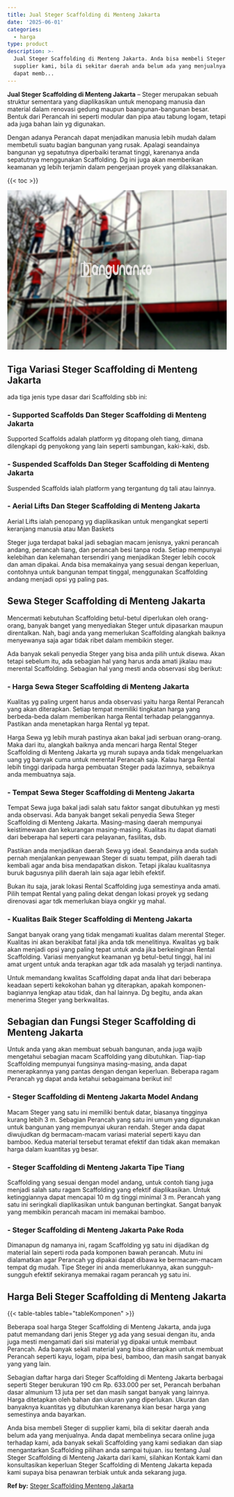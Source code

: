 ```yaml
---
title: Jual Steger Scaffolding di Menteng Jakarta
date: '2025-06-01'
categories:
  - harga
type: product
description: >-
  Jual Steger Scaffolding di Menteng Jakarta. Anda bisa membeli Steger di
  supplier kami, bila di sekitar daerah anda belum ada yang menjualnya. Anda
  dapat memb...
---
```


**Jual Steger Scaffolding di Menteng Jakarta** – Steger merupakan sebuah struktur sementara yang diaplikasikan untuk menopang manusia dan material dalam renovasi gedung maupun baangunan-bangunan besar. Bentuk dari Perancah ini seperti modular dan pipa atau tabung logam, tetapi ada juga bahan lain yg digunakan.

Dengan adanya Perancah dapat menjadikan manusia lebih mudah dalam membetuli suatu bagian bangunan yang rusak. Apalagi seandainya bangunan yg sepatutnya diperbaiki teramat tinggi, karenanya anda sepatutnya menggunakan Scaffolding. Dg ini juga akan memberikan keamanan yg lebih terjamin dalam pengerjaan proyek yang dilaksanakan.

{{< toc >}}

![Jual Steger Scaffolding di Menteng Jakarta](/images/sewa-scaffolding-steger-07.png)

## Tiga Variasi Steger Scaffolding di Menteng Jakarta

ada tiga jenis type dasar dari Scaffolding sbb ini:

### \- Supported Scaffolds Dan Steger Scaffolding di Menteng Jakarta

Supported Scaffolds adalah platform yg ditopang oleh tiang, dimana dilengkapi dg penyokong yang lain seperti sambungan, kaki-kaki, dsb.

### \- Suspended Scaffolds Dan Steger Scaffolding di Menteng Jakarta

Suspended Scaffolds ialah platform yang tergantung dg tali atau lainnya.

### \- Aerial Lifts Dan Steger Scaffolding di Menteng Jakarta

Aerial Lifts ialah penopang yg diaplikasikan untuk mengangkat seperti keranjang manusia atau Man Baskets

Steger juga terdapat bakal jadi sebagian macam jenisnya, yakni perancah andang, perancah tiang, dan perancah besi tanpa roda. Setiap mempunyai kelebihan dan kelemahan tersendiri yang menjadikan Steger lebih cocok dan aman dipakai. Anda bisa memakainya yang sesuai dengan keperluan, contohnya untuk bangunan tempat tinggal, menggunakan Scaffolding andang menjadi opsi yg paling pas.

## Sewa Steger Scaffolding di Menteng Jakarta

Mencermati kebutuhan Scaffolding betul-betul diperlukan oleh orang-orang, banyak banget yang menyediakan Steger untuk dipasarkan maupun direntalkan. Nah, bagi anda yang memerlukan Scaffolding alangkah baiknya menyewanya saja agar tidak ribet dalam membikin steger.

Ada banyak sekali penyedia Steger yang bisa anda pilih untuk disewa. Akan tetapi sebelum itu, ada sebagian hal yang harus anda amati jikalau mau merental Scaffolding. Sebagian hal yang mesti anda observasi sbg berikut:

### \- Harga Sewa Steger Scaffolding di Menteng Jakarta

Kualitas yg paling urgent harus anda observasi yaitu harga Rental Perancah yang akan diterapkan. Setiap tempat memiliki tingkatan harga yang berbeda-beda dalam memberikan harga Rental terhadap pelanggannya. Pastikan anda menetapkan harga Rental yg tepat.

Harga Sewa yg lebih murah pastinya akan bakal jadi serbuan orang-orang. Maka dari itu, alangkah baiknya anda mencari harga Rental Steger Scaffolding di Menteng Jakarta yg murah supaya anda tidak mengeluarkan uang yg banyak cuma untuk merental Perancah saja. Kalau harga Rental lebih tinggi daripada harga pembuatan Steger pada lazimnya, sebaiknya anda membuatnya saja.

### \- Tempat Sewa Steger Scaffolding di Menteng Jakarta

Tempat Sewa juga bakal jadi salah satu faktor sangat dibutuhkan yg mesti anda observasi. Ada banyak banget sekali penyedia Sewa Steger Scaffolding di Menteng Jakarta. Masing-masing daerah mempunyai keistimewaan dan kekurangan masing-masing. Kualitas itu dapat diamati dari beberapa hal seperti cara pelayanan, fasilitas, dsb.

Pastikan anda menjadikan daerah Sewa yg ideal. Seandainya anda sudah pernah menjalankan penyewaan Steger di suatu tempat, pilih daerah tadi kembali agar anda bisa mendapatkan diskon. Tetapi jikalau kualitasnya buruk bagusnya pilih daerah lain saja agar lebih efektif.

Bukan itu saja, jarak lokasi Rental Scaffolding juga semestinya anda amati. Pilih tempat Rental yang paling dekat dengan lokasi proyek yg sedang direnovasi agar tdk memerlukan biaya ongkir yg mahal.

### \- Kualitas Baik Steger Scaffolding di Menteng Jakarta

Sangat banyak orang yang tidak mengamati kualitas dalam merental Steger. Kualitas ini akan berakibat fatal jika anda tdk menelitinya. Kwalitas yg baik akan menjadi opsi yang paling tepat untuk anda jika berkeinginan Rental Scaffolding. Variasi menyangkut keamanan yg betul-betul tinggi, hal ini amat urgent untuk anda terapkan agar tdk ada masalah yg terjadi nantinya.

Untuk memandang kwalitas Scaffolding dapat anda lihat dari beberapa keadaan seperti kekokohan bahan yg diterapkan, apakah komponen-bagiannya lengkap atau tidak, dan hal lainnya. Dg begitu, anda akan menerima Steger yang berkwalitas.

## Sebagian dan Fungsi Steger Scaffolding di Menteng Jakarta

Untuk anda yang akan membuat sebuah bangunan, anda juga wajib mengetahui sebagian macam Scaffolding yang dibutuhkan. Tiap-tiap Scaffolding mempunyai fungsinya masing-masing, anda dapat menerapkannya yang pantas dengan dengan keperluan. Beberapa ragam Perancah yg dapat anda ketahui sebagaimana berikut ini!

### \- Steger Scaffolding di Menteng Jakarta Model Andang

Macam Steger yang satu ini memiliki bentuk datar, biasanya tingginya kurang lebih 3 m. Sebagian Perancah yang satu ini umum yang digunakan untuk bangunan yang mempunyai ukuran rendah. Steger anda dapat diwujudkan dg bermacam-macam variasi material seperti kayu dan bamboo. Kedua material tersebut teramat efektif dan tidak akan memakan harga dalam kuantitas yg besar.

### \- Steger Scaffolding di Menteng Jakarta Tipe Tiang

Scaffolding yang sesuai dengan model andang, untuk contoh tiang juga menjadi salah satu ragam Scaffolding yang efektif diaplikasikan. Untuk ketinggiannya dapat mencapai 10 m dg tinggi minimal 3 m. Perancah yang satu ini seringkali diaplikasikan untuk bangunan bertingkat. Sangat banyak yang membikin perancah macam ini memakai bamboo.

### \- Steger Scaffolding di Menteng Jakarta Pake Roda

Dimanapun dg namanya ini, ragam Scaffolding yg satu ini dijadikan dg material lain seperti roda pada komponen bawah perancah. Mutu ini dialamatkan agar Perancah yg dipakai dapat dibawa ke bermacam-macam tempat dg mudah. Tipe Steger ini anda memerlukannya, akan sungguh-sungguh efektif sekiranya memakai ragam perancah yg satu ini.

## Harga Beli Steger Scaffolding di Menteng Jakarta

{{< table-tables table="tableKomponen" >}}

Beberapa soal harga Steger Scaffolding di Menteng Jakarta, anda juga patut memandang dari jenis Steger yg ada yang sesuai dengan itu, anda juga mesti mengamati dari sisi material yg dipakai untuk membaut Perancah. Ada banyak sekali material yang bisa diterapkan untuk membuat Perancah seperti kayu, logam, pipa besi, bamboo, dan masih sangat banyak yang yang lain.

Sebagian daftar harga dari Steger Scaffolding di Menteng Jakarta berbagai seperti Steger berukuran 190 cm Rp. 633.000 per set, Perancah berbahan dasar almunium 13 juta per set dan masih sangat banyak yang lainnya. Harga ditetapkan oleh bahan dan ukuran yang diperlukan. Ukuran dan banyaknya kuantitas yg dibutuhkan karenanya kian besar harga yang semestinya anda bayarkan.

Anda bisa membeli Steger di supplier kami, bila di sekitar daerah anda belum ada yang menjualnya. Anda dapat membelinya secara online juga terhadap kami, ada banyak sekali Scaffolding yang kami sediakan dan siap mengantarkan Scaffolding pilihan anda sampai tujuan. isu tentang Jual Steger Scaffolding di Menteng Jakarta dari kami, silahkan Kontak kami dan konsultasikan keperluan Steger Scaffolding di Menteng Jakarta kepada kami supaya bisa penawran terbiak untuk anda sekarang juga.

**Ref by:** [Steger Scaffolding Menteng Jakarta](https://id.wikipedia.org/wiki/Steger)
